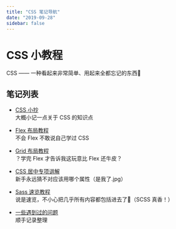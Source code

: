 ```yaml
---
title: "CSS 笔记导航"
date: "2019-09-28"
sidebar: false
---
```


# CSS 小教程

CSS —— 一种看起来非常简单、用起来全都忘记的东西🦉

## 笔记列表

- [CSS 小抄](./cheat-sheet.md)  
  大概小记一点关于 CSS 的知识点

- [Flex 布局教程](./flex.md)  
  不会 Flex 不敢说自己学过 CSS

- [Grid 布局教程](./grid.md)  
  ？学完 Flex 才告诉我这玩意比 Flex 还牛皮？

- [CSS 居中专项讲解](./centering.md)  
  新手永远猜不对应该用哪个属性（是我了.jpg）

- [Sass 速览教程](./sass.md)  
  说是速览，不小心把几乎所有内容都包括进去了🌚（SCSS 真香！）

- [一些遇到过的问题](./questions.md)  
  顺手记录整理

<br/>
